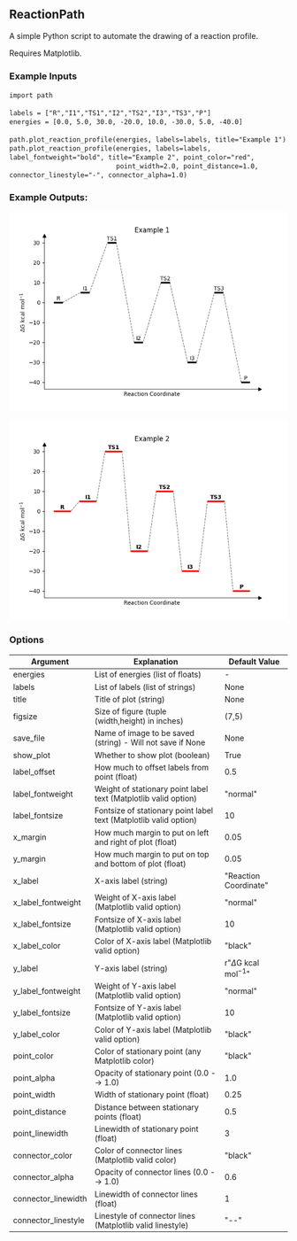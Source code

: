 ## ReactionPath
A simple Python script to automate the drawing of a reaction profile.

Requires Matplotlib.

### Example Inputs
```
import path

labels = ["R","I1","TS1","I2","TS2","I3","TS3","P"]
energies = [0.0, 5.0, 30.0, -20.0, 10.0, -30.0, 5.0, -40.0]

path.plot_reaction_profile(energies, labels=labels, title="Example 1")
path.plot_reaction_profile(energies, labels=labels, label_fontweight="bold", title="Example 2", point_color="red",
                           point_width=2.0, point_distance=1.0, connector_linestyle="-", connector_alpha=1.0)

```

### Example Outputs:
![Example 1](examples/example1.png)

![Example 2](examples/example2.png)

### Options


| Argument            | Explanation                                                       | Default Value                |
|---------------------|-------------------------------------------------------------------|------------------------------|
| energies            | List of energies (list of floats)                                 | -                            |
| labels              | List of labels (list of strings)                                  | None                         |
| title               | Title of plot (string)                                            | None                         |
| figsize             | Size of figure (tuple (width,height) in inches)                   | (7,5)                        |
| save_file           | Name of image to be saved (string) - Will not save if None        | None                         |
| show_plot           | Whether to show plot (boolean)                                    | True                         |
| label_offset        | How much to offset labels from point (float)                      | 0.5                          |
| label_fontweight    | Weight of stationary point label text (Matplotlib valid option)   | "normal"                     |
| label_fontsize      | Fontsize of stationary point label text (Matplotlib valid option) | 10                           |
| x_margin            | How much margin to put on left and right of plot (float)          | 0.05                         |
| y_margin            | How much margin to put on top and bottom of plot (float)          | 0.05                         |
| x_label             | X-axis label (string)                                             | "Reaction Coordinate"        |
| x_label_fontweight  | Weight of X-axis label (Matplotlib valid option)                  | "normal"                     |
| x_label_fontsize    | Fontsize of X-axis label (Matplotlib valid option)                | 10                           |
| x_label_color       | Color of X-axis label (Matplotlib valid option)                   | "black"                      |
| y_label             | Y-axis label (string)                                             | r"$\Delta$G kcal mol$^{-1}$" |
| y_label_fontweight  | Weight of Y-axis label (Matplotlib valid option)                  | "normal"                     |
| y_label_fontsize    | Fontsize of Y-axis label (Matplotlib valid option)                | 10                           |
| y_label_color       | Color of Y-axis label (Matplotlib valid option)                   | "black"                      |
| point_color         | Color of stationary point (any Matplotlib color)                  | "black"                      |
| point_alpha         | Opacity of stationary point (0.0 --> 1.0)                         | 1.0                          |
| point_width         | Width of stationary point (float)                                 | 0.25                         |
| point_distance      | Distance between stationary points (float)                        | 0.5                          |
| point_linewidth     | Linewidth of stationary point (float)                             | 3                            |
| connector_color     | Color of connector lines (Matplotlib valid color)                 | "black"                      |
| connector_alpha     | Opacity of connector lines (0.0 --> 1.0)                          | 0.6                          |
| connector_linewidth | Linewidth of connector lines (float)                              | 1                            |
| connector_linestyle | Linestyle of connector lines (Matplotlib valid linestyle)         | "--"                         |
